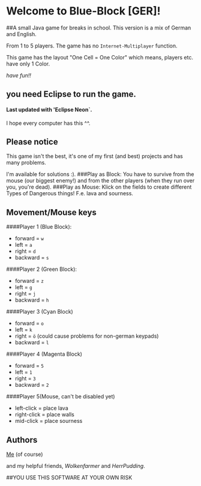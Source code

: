 # Welcome to Blue-Block [GER]!
##A small Java game for breaks in school.
This version is a mix of German and English.

From 1 to 5 players.
The game has no `Internet-Multiplayer` function.

This game has the layout "One Cell = One Color" which means, players etc. have only 1 Color.

_have fun!!_

## you need Eclipse to run the game.
#### Last updated with 'Eclipse Neon`.
I hope every computer has this ^^.

## Please notice
This game isn't the best, it's one of my first (and best) projects and has many problems.

I'm available for solutions :).
###Play as Block:
 You have to survive from the mouse (our biggest enemy!) and from the other players (when they run over you, you're dead).
###Play as Mouse:
 Klick on the fields to create different Types of Dangerous things!
 F.e. lava and sourness. 

## Movement/Mouse keys
####Player 1 (Blue Block):
- forward = `w`
- left = `a`
- right = `d`
- backward = `s`

####Player 2 (Green Block):
- forward = `z`
- left = `g`
- right = `j`
- backward = `h`

####Player 3 (Cyan Block)
- forward = `o`
- left = `k`
- right = `ö` (could cause problems for non-german keypads)
- backward = `l`

####Player 4 (Magenta Block)
- forward = `5`
- left = `1`
- right = `3`
- backward = `2`

####Player 5(Mouse, can't be disabled yet)
- left-click = place lava
- right-click = place walls
- mid-click = place sourness

## Authors
[Me](https://github.com/abc013) (of course)

and my helpful friends,
_Wolkenfarmer_ and _HerrPudding_.

##YOU USE THIS SOFTWARE AT YOUR OWN RISK

